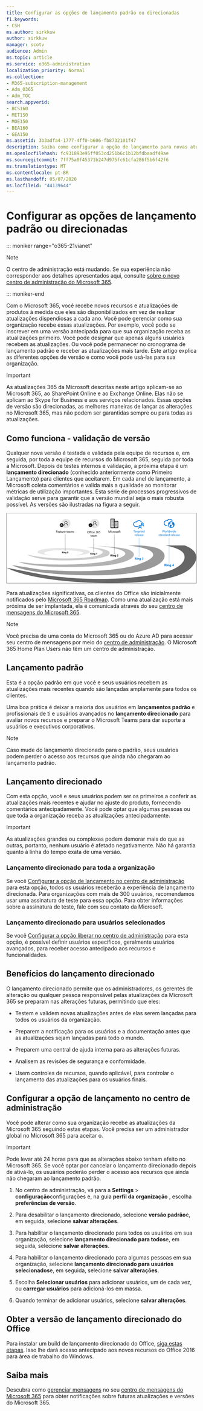```yaml
---
title: Configurar as opções de lançamento padrão ou direcionadas
f1.keywords:
- CSH
ms.author: sirkkuw
author: sirkkuw
manager: scotv
audience: Admin
ms.topic: article
ms.service: o365-administration
localization_priority: Normal
ms.collection:
- M365-subscription-management
- Adm_O365
- Adm_TOC
search.appverid:
- BCS160
- MET150
- MOE150
- BEA160
- GEA150
ms.assetid: 3b3adfa4-1777-4ff0-b606-fb8732101f47
description: Saiba como configurar a opção de lançamento para novas atualizações de produtos e recursos no centro de administração do Microsoft 365.
ms.openlocfilehash: fc931893e95ff053cd251b6c1b12bfdbaadf49ae
ms.sourcegitcommit: 7ff75a0f45371b247d975fc61cfa286f5b6f42f6
ms.translationtype: MT
ms.contentlocale: pt-BR
ms.lasthandoff: 05/07/2020
ms.locfileid: "44139644"
---
```

# <a name="set-up-the-standard-or-targeted-release-options"></a>Configurar as opções de lançamento padrão ou direcionadas

::: moniker range="o365-21vianet"

> [!NOTE]
> O centro de administração está mudando. Se sua experiência não corresponder aos detalhes apresentados aqui, consulte [sobre o novo centro de administração do Microsoft 365](https://docs.microsoft.com/microsoft-365/admin/microsoft-365-admin-center-preview?view=o365-21vianet).

::: moniker-end

Com o Microsoft 365, você recebe novos recursos e atualizações de produtos à medida que eles são disponibilizados em vez de realizar atualizações dispendiosas a cada ano. Você pode gerenciar como sua organização recebe essas atualizações. Por exemplo, você pode se inscrever em uma versão antecipada para que sua organização receba as atualizações primeiro. Você pode designar que apenas alguns usuários recebem as atualizações. Ou você pode permanecer no cronograma de lançamento padrão e receber as atualizações mais tarde. Este artigo explica as diferentes opções de versão e como você pode usá-las para sua organização.
  
> [!IMPORTANT]
> As atualizações 365 da Microsoft descritas neste artigo aplicam-se ao Microsoft 365, ao SharePoint Online e ao Exchange Online. Elas não se aplicam ao Skype for Business e aos serviços relacionados. Essas opções de versão são direcionadas, as melhores maneiras de lançar as alterações no Microsoft 365, mas não podem ser garantidas sempre ou para todas as atualizações. 
  
## <a name="how-it-works---release-validation"></a>Como funciona - validação de versão

Qualquer nova versão é testada e validada pela equipe de recursos e, em seguida, por toda a equipe de recursos do Microsoft 365, seguida por toda a Microsoft. Depois de testes internos e validação, a próxima etapa é um **lançamento direcionado** (conhecido anteriormente como Primeiro Lançamento) para clientes que aceitarem. Em cada anel de lançamento, a Microsoft coleta comentários e valida mais a qualidade ao monitorar métricas de utilização importantes. Esta série de processos progressivos de validação serve para garantir que a versão mundial seja o mais robusta possível. As versões são ilustradas na figura a seguir. 
  
![Liberar toques de validação para o Microsoft 365](../../media/73611ed3-2d8c-4e7b-8074-9f03b239f9ed.png)
  
Para atualizações significativas, os clientes do Office são inicialmente notificados pelo [Microsoft 365 Roadmap](https://products.office.com/business/office-365-roadmap). Como uma atualização está mais próxima de ser implantada, ela é comunicada através do seu [centro de mensagens do Microsoft 365](https://admin.microsoft.com/Adminportal/Home?source=applauncher#/MessageCenter).

> [!NOTE]
> Você precisa de uma conta do Microsoft 365 ou do Azure AD para acessar seu centro de mensagens por meio do [centro de administração](https://docs.microsoft.com/office365/admin/admin-overview/about-the-admin-center). O Microsoft 365 Home Plan Users não têm um centro de administração.


## <a name="standard-release"></a>Lançamento padrão

Esta é a opção padrão em que você e seus usuários recebem as atualizações mais recentes quando são lançadas amplamente para todos os clientes.
  
Uma boa prática é deixar a maioria dos usuários em **lançamentos padrão** e profissionais de ti e usuários avançados no **lançamento direcionado** para avaliar novos recursos e preparar o Microsoft Teams para dar suporte a usuários e executivos corporativos. 
  
> [!NOTE]
> Caso mude do lançamento direcionado para o padrão, seus usuários podem perder o acesso aos recursos que ainda não chegaram ao lançamento padrão. 
  
## <a name="targeted-release"></a>Lançamento direcionado

Com esta opção, você e seus usuários podem ser os primeiros a conferir as atualizações mais recentes e ajudar no ajuste do produto, fornecendo comentários antecipadamente. Você pode optar que algumas pessoas ou que toda a organização receba as atualizações antecipadamente.
  
> [!IMPORTANT]
> As atualizações grandes ou complexas podem demorar mais do que as outras, portanto, nenhum usuário é afetado negativamente. Não há garantia quanto à linha do tempo exata de uma versão. 
  
### <a name="targeted-release-for-entire-organization"></a>Lançamento direcionado para toda a organização

Se você [Configurar a opção de lançamento no centro de administração](#set-up-the-release-option-in-the-admin-center) para esta opção, todos os usuários receberão a experiência de lançamento direcionada. Para organizações com mais de 300 usuários, recomendamos usar uma assinatura de teste para essa opção. Para obter informações sobre a assinatura de teste, fale com seu contato da Microsoft. 
  
### <a name="targeted-release-for-selected-users"></a>Lançamento direcionado para usuários selecionados

Se você [Configurar a opção liberar no centro de administração](#set-up-the-release-option-in-the-admin-center) para esta opção, é possível definir usuários específicos, geralmente usuários avançados, para receber acesso antecipado aos recursos e funcionalidades. 
  
## <a name="benefits-of-targeted-release"></a>Benefícios do lançamento direcionado

O lançamento direcionado permite que os administradores, os gerentes de alteração ou qualquer pessoa responsável pelas atualizações da Microsoft 365 se preparam nas alterações futuras, permitindo que eles:
  
- Testem e validem novas atualizações antes de elas serem lançadas para todos os usuários da organização.
    
- Preparem a notificação para os usuários e a documentação antes que as atualizações sejam lançadas para todo o mundo.
    
- Preparem uma central de ajuda interna para as alterações futuras.
    
- Analisem as revisões de segurança e conformidade.
    
- Usem controles de recursos, quando aplicável, para controlar o lançamento das atualizações para os usuários finais.
    
## <a name="set-up-the-release-option-in-the-admin-center"></a>Configurar a opção de lançamento no centro de administração

Você pode alterar como sua organização recebe as atualizações da Microsoft 365 seguindo estas etapas. Você precisa ser um administrador global no Microsoft 365 para aceitar o.
  
> [!IMPORTANT]
> Pode levar até 24 horas para que as alterações abaixo tenham efeito no Microsoft 365. Se você optar por cancelar o lançamento direcionado depois de ativá-lo, os usuários poderão perder o acesso aos recursos que ainda não chegaram ao lançamento padrão. 
  
1. No centro de administração, vá para a **Settings** > **configuração**configurações e, na guia **perfil da organização** , escolha **preferências de versão**.

5. Para desabilitar o lançamento direcionado, selecione **versão padrão**e, em seguida, selecione **salvar alterações**. 
    
6. Para habilitar o lançamento direcionado para todos os usuários em sua organização, selecione **lançamento direcionado para todos**e, em seguida, selecione **salvar alterações**. 
    
7. Para habilitar o lançamento direcionado para algumas pessoas em sua organização, selecione **lançamento direcionado para usuários selecionados**e, em seguida, selecione **salvar alterações**. 
    
8. Escolha **Selecionar usuários** para adicionar usuários, um de cada vez, ou **carregar usuários** para adicioná-los em massa.
    
9. Quando terminar de adicionar usuários, selecione **salvar alterações**.



## <a name="get-the-targeted-release-version-of-office"></a>Obter a versão de lançamento direcionado do Office

Para instalar um build de lançamento direcionado do Office, [siga estas etapas](https://support.office.com/article/4dd8ba40-73c0-4468-b778-c7b744d03ead). Isso lhe dará acesso antecipado aos novos recursos do Office 2016 para área de trabalho do Windows.
  
## <a name="learn-more"></a>Saiba mais

Descubra como [gerenciar mensagens](https://docs.microsoft.com/office365/admin/manage/message-center) no seu [centro de mensagens do Microsoft 365](https://admin.microsoft.com/Adminportal/Home?source=applauncher#/MessageCenter) para obter notificações sobre futuras atualizações e versões do Microsoft 365.
